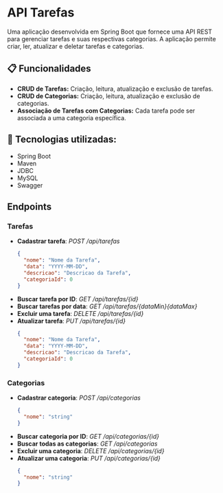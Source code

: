 # API Tarefas
Uma aplicação desenvolvida em Spring Boot que fornece uma API REST para gerenciar tarefas e suas respectivas categorias. A aplicação permite criar, ler, atualizar e deletar tarefas e categorias.

##  :clipboard:  Funcionalidades
- **CRUD de Tarefas:** Criação, leitura, atualização e exclusão de tarefas.
- **CRUD de Categorias:** Criação, leitura, atualização e exclusão de categorias.
- **Associação de Tarefas com Categorias:** Cada tarefa pode ser associada a uma categoria específica.

## :wrench: Tecnologias utilizadas:
- Spring Boot
- Maven
- JDBC
- MySQL
- Swagger

## Endpoints
### Tarefas
- **Cadastrar tarefa**:
  *POST /api/tarefas*
  ```json
  {
    "nome": "Nome da Tarefa",
    "data": "YYYY-MM-DD",
    "descricao": "Descricao da Tarefa",
    "categoriaId": 0
  }
  ```
- **Buscar tarefa por ID**:
    *GET /api/tarefas/{id}*  
- **Buscar tarefas por data**:
    *GET /api/tarefas/{dataMin}{dataMax}*  
- **Excluir uma tarefa**:
    *DELETE /api/tarefas/{id}*
- **Atualizar tarefa**:
    *PUT /api/tarefas/{id}*
  ```json
  {
    "nome": "Nome da Tarefa",
    "data": "YYYY-MM-DD",
    "descricao": "Descricao da Tarefa",
    "categoriaId": 0
  }
  ``` 

### Categorias
- **Cadastrar categoria**:
  *POST /api/categorias*
  ```json
  {
    "nome": "string"
  }
  ```
- **Buscar categoria por ID**:
  *GET /api/categorias/{id}*
- **Buscar todas as categorias**:
  *GET /api/categorias*
- **Excluir uma categoria**:
  *DELETE /api/categorias/{id}*
- **Atualizar uma categoria**:
  *PUT /api/categorias/{id}*
  ```json
  {
    "nome": "string"
  }
  ```
  
    

